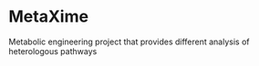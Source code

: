 # MetaXime

Metabolic engineering project that provides different analysis of heterologous pathways

